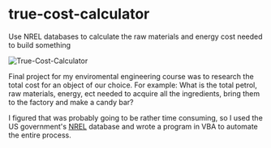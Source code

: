 # true-cost-calculator
Use NREL databases to calculate the raw materials and energy cost needed to build something

![True-Cost-Calculator](http://www.jordanrejaud.com/images/TrueCostCalculatorImage.png)

Final project for my enviromental engineering course was to research the total cost for an object of our choice. 
For example: What is the total petrol, raw materials, energy, ect needed to acquire all the ingredients, bring them to the factory and make a candy bar?

I figured that was probably going to be rather time consuming, so I used the US government's [NREL](http://www.nrel.gov/lci/) database and wrote a program in VBA to automate the entire process.
